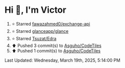 <h1>Hi 👋, I'm Victor </h1>

<!--RECENT_ACTIVITY:start-->
1. ⭐ Starred [fawazahmed0/exchange-api](https://github.com/fawazahmed0/exchange-api)<br>
2. ⭐ Starred [glanceapp/glance](https://github.com/glanceapp/glance)<br>
3. ⭐ Starred [Tsuzat/Edra](https://github.com/Tsuzat/Edra)<br>
4. ⬆️ Pushed 3 commit(s) to [Asguho/CodeTiles](https://github.com/Asguho/CodeTiles)<br>
5. ⬆️ Pushed 1 commit(s) to [Asguho/CodeTiles](https://github.com/Asguho/CodeTiles)<br>
<!--RECENT_ACTIVITY:end-->

<!--RECENT_ACTIVITY:last_update-->
Last Updated: Wednesday, March 19th, 2025, 5:14:00 PM
<!--RECENT_ACTIVITY:last_update_end-->
